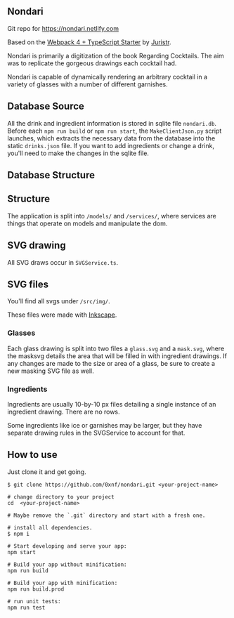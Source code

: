 Nondari
------------------------------

Git repo for https://nondari.netlify.com

Based on the [Webpack 4 + TypeScript Starter](https://github.com/juristr/webpack-typescript-starter) by [Juristr](https://github.com/juristr).

Nondari is primarily a digitization of the book Regarding Cocktails. The aim was to replicate the gorgeous drawings each cocktail had. 

Nondari is capable of dynamically rendering an arbitrary cocktail in a variety of glasses with a number of different garnishes.

## Database Source
All the drink and ingredient information is stored in sqlite file `nondari.db`. Before each `npm run build` or `npm run start`, the `MakeClientJson.py` script launches, which extracts the necessary data from the database into the static `drinks.json` file. If you want to add ingredients or change a drink, you'll need to make the changes in the sqlite file.

## Database Structure

## Structure
The application is split into `/models/` and `/services/`, where services are things that operate on models and manipulate the dom.

## SVG drawing
All SVG draws occur in `SVGService.ts`.

## SVG files
You'll find all svgs under `/src/img/`.

These files were made with [Inkscape](https://inkscape.org/).

### Glasses
Each glass drawing is split into two files a `glass.svg` and a `mask.svg`, where the masksvg details the area that will be filled in with ingredient drawings. If any changes are made to the size or area of a glass, be sure to create a new masking SVG file as well.

### Ingredients
Ingredients are usually 10-by-10 px files detailing a single instance of an ingredient drawing. There are no rows.

Some ingredients like ice or garnishes may be larger, but they have separate drawing rules in the SVGService to account for that.

## How to use

Just clone it and get going.

```
$ git clone https://github.com/0xnf/nondari.git <your-project-name>

# change directory to your project
cd  <your-project-name>

# Maybe remove the `.git` directory and start with a fresh one.

# install all dependencies.
$ npm i

# Start developing and serve your app:
npm start

# Build your app without minification: 
npm run build

# Build your app with minification: 
npm run build.prod

# run unit tests:
npm run test
```